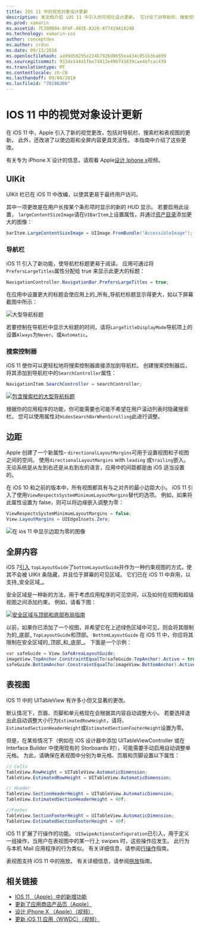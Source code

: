 ```yaml
---
title: IOS 11 中的视觉对象设计更新
description: 本文档介绍 iOS 11 中引入的可视化设计更新。 它讨论了对导航栏、搜索控制器、边距、全屏内容和表视图的更改。
ms.prod: xamarin
ms.assetid: 7C300B94-0FAF-492E-A326-877419A1824B
ms.technology: xamarin-ios
author: conceptdev
ms.author: crdun
ms.date: 09/13/2016
ms.openlocfilehash: aa99d50295e214b7926d0655ea434c851b3ba099
ms.sourcegitcommit: 933de144d1fbe7d412e49b743839cae4bfcac439
ms.translationtype: MT
ms.contentlocale: zh-CN
ms.lasthandoff: 09/04/2019
ms.locfileid: "70286306"
---
```

# <a name="visual-design-updates-in-ios-11"></a>IOS 11 中的视觉对象设计更新

在 iOS 11 中，Apple 引入了新的视觉更改，包括对导航栏、搜索栏和表视图的更新。 此外，还改进了以使边距和全屏内容更具灵活性。 本指南中介绍了这些更改。 

有关专为 iPhone X 设计的信息，请观看 Apple[设计 Iphone x](https://developer.apple.com/videos/play/fall2017/801/)视频。

## <a name="uikit"></a>UIKit

UIKit 栏已在 iOS 11 中改编，以使其更易于最终用户访问。

其中一项更改是在用户长按某个条形项时显示的新的 HUD 显示。 若要启用此设置， `largeContentSizeImage`请在`UIBarItem`上设置属性，并通过[资产目录](~/ios/app-fundamentals/images-icons/displaying-an-image.md)添加更大的图像：

```csharp
barItem.LargeContentSizeImage = UIImage.FromBundle("AccessibleImage");
```

### <a name="navigation-bar"></a>导航栏
iOS 11 引入了新功能，使导航栏标题更易于阅读。 应用可通过将`PrefersLargeTitles`属性分配给 true 来显示此更大的标题：

```csharp
NavigationController.NavigationBar.PrefersLargeTitles = true;
```

在应用中设置更大的标题会使应用上的_所有_导航栏标题显示得更大，如以下屏幕截图中所示：

![大型导航标题](visual-design-images/image7.png)

若要控制在导航栏中显示大标题的时间，请将`LargeTitleDisplayMode`导航项上的设置`Always`为`Never`、或`Automatic`。

### <a name="search-controller"></a>搜索控制器

iOS 11 使你可以更轻松地将搜索控制器直接添加到导航栏。 创建搜索控制器后，将其添加到导航栏中的`SearchController`属性：

```csharp
NavigationItem.SearchController = searchController;
```

[![包含搜索栏的大型导航标题](visual-design-images/image8-sml.png)](visual-design-images/image8-sml.png#lightbox)

根据你的应用程序的功能，你可能需要也可能不希望在用户滚动列表时隐藏搜索栏。 您可以使用属性对`HidesSearchBarWhenScrolling`此进行调整。

## <a name="margins"></a>边距

Apple 创建了一个新属性– `directionalLayoutMargins`可用于设置视图和子视图之间的空间。 使用`directionalLayoutMargins` with `leading` 或`trailing`嵌入。 无论系统是从左到右还是从右到左的语言，应用中的间距都是由 iOS 适当设置的。

在 iOS 10 和之前的版本中，所有视图都具有与之对齐的最小边距大小。 iOS 11 引入了使用`ViewRespectsSystemMinimumLayoutMargins`替代的选项。 例如，如果将此属性设置为 false，则可以将边缘嵌入调整为零：

```csharp
ViewRespectsSystemMinimumLayoutMargins = false;
View.LayoutMargins = UIEdgeInsets.Zero;
```

![在 ios 11 中显示边距为零的图像](visual-design-images/image9.png)

<a name="fullscreen" />

## <a name="full-screen-content"></a>全屏内容

iOS 7[引入](~/ios/platform/introduction-to-ios7/ios7-ui.md#fullscreen) `topLayoutGuide`了`bottomLayoutGuide`并作为一种约束视图的方式，使其不会被 UIKit 条隐藏，并且位于屏幕的可见区域。 它们已在 iOS 11 中弃用，以支持_安全区域_。

安全区域是一种新的方法，用于考虑应用程序的可见空间，以及如何在视图和超级视图之间添加约束。 例如，请看下图：

[![安全区域与顶部和底部布局指南](visual-design-images/image10-sml.png)](visual-design-images/image10.png#lightbox)

以前，如果你已添加了一个视图，并希望它在上述绿色区域中可见，则会将其限制为的_底部_ `TopLayoutGuide`和顶部。 `BottomLayoutGuide` 在 iOS 11 中，你应将其限制在安全区域的_顶部_和_底部_。 下面是一个示例：

```csharp
var safeGuide = View.SafeAreaLayoutGuide;
imageView.TopAnchor.ConstraintEqualTo(safeGuide.TopAnchor).Active = true;
safeGuide.BottomAnchor.ConstraintEqualTo(imageView.BottomAnchor).Active = true;
```

## <a name="table-view"></a>表视图

IOS 11 中的 UITableView 有许多小但又显著的更改。

默认情况下，页眉、页脚和单元格现在会根据其内容自动调整大小。 若要选择退出此自动调整大小行为`EstimatedRowHeight`，请将、 `EstimatedSectionHeaderHeight`或`EstimatedSectionFooterHeight`设置为零。

但是，在某些情况下（例如在 iOS 设计器中添加 UITableViewController 或在 Interface Builder 中使用现有的 Storboards 时），可能需要手动启用自动调整单元格。 为此，请确保在表视图中分别为单元格、页眉和页脚设置以下属性：

```csharp
// Cells
TableView.RowHeight = UITableView.AutomaticDimension;
TableView.EstimatedRowHeight = UITableView.AutomaticDimension;

// Header
TableView.SectionHeaderHeight = UITableView.AutomaticDimension;
TableView.EstimatedSectionHeaderHeight = 40f;

//Footer
TableView.SectionFooterHeight = UITableView.AutomaticDimension;
TableView.EstimatedSectionFooterHeight = 40f;

```

iOS 11 扩展了行操作的功能。 `UISwipeActionsConfiguration`已引入，用于定义一组操作，当用户在表视图中的某一行上 swipes 时，这些操作应发生。 此行为与本机 Mail 应用程序的行为类似。 有关详细信息，请参阅[行操作](~/ios/user-interface/controls/tables/row-action.md)指南。

表视图支持 iOS 11 中的拖放。 有关详细信息，请参阅[拖放](~/ios/platform/introduction-to-ios11/drag-and-drop.md#uitableview)指南。


## <a name="related-links"></a>相关链接

- [IOS 11 （Apple）中的新增功能](https://developer.apple.com/ios/)
- [更新了应用商店产品页（Apple）](https://developer.apple.com/app-store/product-page/)
- [设计 iPhone X （Apple）（视频）](https://developer.apple.com/videos/play/fall2017/801/)
- [更新 iOS 11 应用（WWDC）（视频）](https://developer.apple.com/videos/play/wwdc2017/204/)

